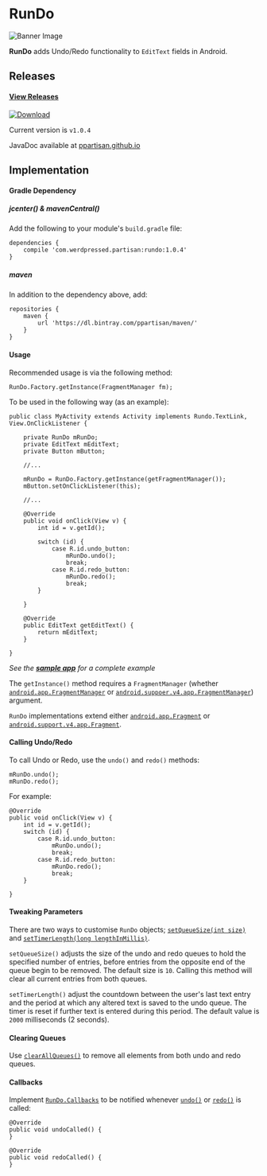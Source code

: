 # RunDo
![Banner Image](http://oi62.tinypic.com/s49utw.jpg)

__RunDo__ adds Undo/Redo functionality to `EditText` fields in Android.

## Releases

#### [View Releases](https://github.com/PPartisan/RunDo/releases/ "Changelogs")

[ ![Download](https://api.bintray.com/packages/ppartisan/maven/rundo/images/download.svg) ](https://bintray.com/ppartisan/maven/rundo/_latestVersion)

Current version is `v1.0.4`

JavaDoc available at [ppartisan.github.io](http://ppartisan.github.io/RunDo/JavaDoc/index.html "JavaDoc")

## Implementation ##

#### Gradle Dependency

##### jcenter() & mavenCentral()

Add the following to your module's `build.gradle` file:

    dependencies {
        compile 'com.werdpressed.partisan:rundo:1.0.4'
    }
    
##### maven

In addition to the dependency above, add:

    repositories {
        maven {
            url 'https://dl.bintray.com/ppartisan/maven/'
        }
    }

#### Usage

Recommended usage is via the following method:

    RunDo.Factory.getInstance(FragmentManager fm);
    
To be used in the following way (as an example):

    public class MyActivity extends Activity implements Rundo.TextLink, View.OnClickListener {
    
        private RunDo mRunDo;
        private EditText mEditText;
        private Button mButton;
        
        //...
    
        mRunDo = RunDo.Factory.getInstance(getFragmentManager());
        mButton.setOnClickListener(this);
        
        //...
        
        @Override
        public void onClick(View v) {
            int id = v.getId();

            switch (id) {
                case R.id.undo_button:
                    mRunDo.undo();
                    break;
                case R.id.redo_button:
                    mRunDo.redo();
                    break;
            }

        }

        @Override
        public EditText getEditText() {
            return mEditText;
        }
        
    }
    
_See the [**sample app**](https://github.com/PPartisan/RunDo/blob/master/app/src/main/java/com/werdpressed/partisan/undoredo/) for a complete example_

The `getInstance()` method requires a `FragmentManager` (whether [`android.app.FragmentManager`](http://developer.android.com/reference/android/app/FragmentManager.html) or [`android.suppoer.v4.app.FragmentManager`](http://developer.android.com/reference/android/support/v4/app/FragmentManager.html)) argument.

`RunDo` implementations extend either [`android.app.Fragment`](http://developer.android.com/reference/android/app/Fragment.html) or [`android.support.v4.app.Fragment`](http://developer.android.com/reference/android/support/v4/app/Fragment.html). 

#### Calling Undo/Redo

To call Undo or Redo, use the `undo()` and `redo()` methods:

    mRunDo.undo();
    mRunDo.redo();

For example:

    @Override
    public void onClick(View v) {
        int id = v.getId();
        switch (id) {
            case R.id.undo_button:
                mRunDo.undo();
                break;
            case R.id.redo_button:
                mRunDo.redo();
                break;
        }

    }
    
#### Tweaking Parameters

There are two ways to customise `RunDo` objects; [`setQueueSize(int size)`](http://ppartisan.github.io/RunDo/JavaDoc/com/werdpressed/partisan/rundo/RunDo.html#setQueueSize(int)) and [`setTimerLength(long lengthInMillis)`](http://ppartisan.github.io/RunDo/JavaDoc/com/werdpressed/partisan/rundo/RunDo.html#setTimerLength(long)).

`setQueueSize()` adjusts the size of the undo and redo queues to hold the specified number of entries, before entries from the opposite end of the queue begin to be removed. The default size is `10`. Calling this method will clear all current entries from both queues.

`setTimerLength()` adjust the countdown between the user's last text entry and the period at which any altered text is saved to the undo queue. The timer is reset if further text is entered during this period. The default value is `2000` milliseconds (2 seconds).
    
#### Clearing Queues

Use [`clearAllQueues()`](http://ppartisan.github.io/RunDo/JavaDoc/com/werdpressed/partisan/rundo/RunDo.html#clearAllQueues()) to remove all elements from both undo and redo queues.

#### Callbacks

Implement [`RunDo.Callbacks`](http://ppartisan.github.io/RunDo/JavaDoc/com/werdpressed/partisan/rundo/RunDo.Callbacks.html) to be notified whenever [`undo()`](http://ppartisan.github.io/RunDo/JavaDoc/com/werdpressed/partisan/rundo/RunDo.html#undo()) or [`redo()`](http://ppartisan.github.io/RunDo/JavaDoc/com/werdpressed/partisan/rundo/RunDo.html#redo()) is called: 

    @Override
    public void undoCalled() {
    }

    @Override
    public void redoCalled() {
    }
    
